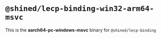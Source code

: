 # `@shined/lecp-binding-win32-arm64-msvc`

This is the **aarch64-pc-windows-msvc** binary for `@shined/lecp-binding`

